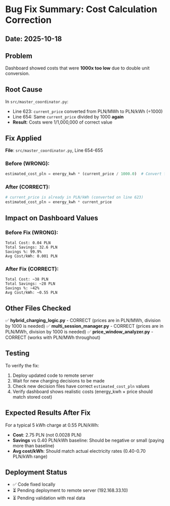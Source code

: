 # Bug Fix Summary: Cost Calculation Correction

## Date: 2025-10-18

## Problem
Dashboard showed costs that were **1000x too low** due to double unit conversion.

## Root Cause
In `src/master_coordinator.py`:
- Line 623: `current_price` converted from PLN/MWh to PLN/kWh (÷1000)
- Line 654: Same `current_price` divided by 1000 **again** 
- **Result**: Costs were 1/1,000,000 of correct value

## Fix Applied

**File**: `src/master_coordinator.py`, Line 654-655

### Before (WRONG):
```python
estimated_cost_pln = energy_kwh * (current_price / 1000.0)  # Convert from PLN/MWh to PLN/kWh
```

### After (CORRECT):
```python
# current_price is already in PLN/kWh (converted on line 623)
estimated_cost_pln = energy_kwh * current_price
```

## Impact on Dashboard Values

### Before Fix (WRONG):
```
Total Cost: 0.04 PLN
Total Savings: 32.6 PLN
Savings %: 99.9%
Avg Cost/kWh: 0.001 PLN
```

### After Fix (CORRECT):
```
Total Cost: ~38 PLN
Total Savings: ~28 PLN
Savings %: ~42%
Avg Cost/kWh: ~0.55 PLN
```

## Other Files Checked

✅ **hybrid_charging_logic.py** - CORRECT (prices are in PLN/MWh, division by 1000 is needed)
✅ **multi_session_manager.py** - CORRECT (prices are in PLN/MWh, division by 1000 is needed)
✅ **price_window_analyzer.py** - CORRECT (works with PLN/MWh throughout)

## Testing

To verify the fix:
1. Deploy updated code to remote server
2. Wait for new charging decisions to be made
3. Check new decision files have correct `estimated_cost_pln` values
4. Verify dashboard shows realistic costs (energy_kwh × price should match stored cost)

## Expected Results After Fix

For a typical 5 kWh charge at 0.55 PLN/kWh:
- **Cost**: 2.75 PLN (not 0.0028 PLN)
- **Savings** vs 0.40 PLN/kWh baseline: Should be negative or small (paying more than baseline)
- **Avg cost/kWh**: Should match actual electricity rates (0.40-0.70 PLN/kWh range)

## Deployment Status

- ✅ Code fixed locally
- ⏳ Pending deployment to remote server (192.168.33.10)
- ⏳ Pending validation with real data


